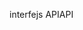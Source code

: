 <span data-ttu-id="074dd-101">interfejs API</span><span class="sxs-lookup"><span data-stu-id="074dd-101">API</span></span>